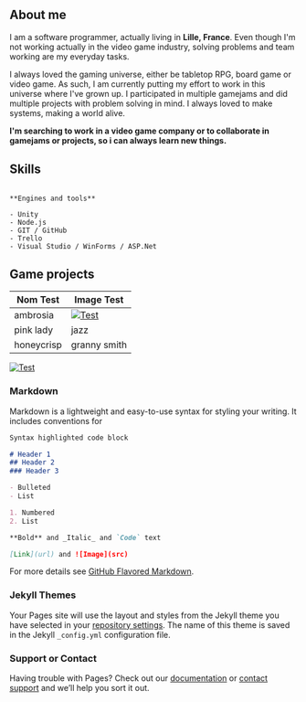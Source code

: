 ## About me

I am a software programmer, actually living in **Lille, France**. Even though I'm not working actually in the video game industry, solving problems and team working are my everyday tasks.

I always loved the gaming universe, either be tabletop RPG, board game or video game. As such, I am currently putting my effort to work in this universe where I've grown up.
I participated in multiple gamejams and did multiple projects with problem solving in mind. I always loved to make systems, making a world alive.

**I'm searching to work in a video game company or to collaborate in gamejams or projects, so i can always learn new things.**

## Skills

```

**Engines and tools**

- Unity
- Node.js
- GIT / GitHub
- Trello
- Visual Studio / WinForms / ASP.Net

```

## Game projects

| Nom Test | Image Test |
|-------|--------|
| ambrosia | [![Test](https://fac.img.pmdstatic.net/fit/http.3A.2F.2Fprd2-bone-image.2Es3-website-eu-west-1.2Eamazonaws.2Ecom.2Ffac.2F2018.2F11.2F20.2Ff940f670-fc2e-497e-afce-919048436b67.2Ejpeg/850x478/quality/90/crop-from/center/focus-point/593%2C405/les-8-cles-d-un-chaton-en-pleine-sante.jpeg)](https://www.reddit.com/r/all/) |
| pink lady | jazz |
| honeycrisp | granny smith |

[![Test](https://fac.img.pmdstatic.net/fit/http.3A.2F.2Fprd2-bone-image.2Es3-website-eu-west-1.2Eamazonaws.2Ecom.2Ffac.2F2018.2F11.2F20.2Ff940f670-fc2e-497e-afce-919048436b67.2Ejpeg/850x478/quality/90/crop-from/center/focus-point/593%2C405/les-8-cles-d-un-chaton-en-pleine-sante.jpeg)](https://www.reddit.com/r/all/)

### Markdown

Markdown is a lightweight and easy-to-use syntax for styling your writing. It includes conventions for

```markdown
Syntax highlighted code block

# Header 1
## Header 2
### Header 3

- Bulleted
- List

1. Numbered
2. List

**Bold** and _Italic_ and `Code` text

[Link](url) and ![Image](src)
```

For more details see [GitHub Flavored Markdown](https://guides.github.com/features/mastering-markdown/).

### Jekyll Themes

Your Pages site will use the layout and styles from the Jekyll theme you have selected in your [repository settings](https://github.com/Deizama/Deizama.github.io/settings/pages). The name of this theme is saved in the Jekyll `_config.yml` configuration file.

### Support or Contact

Having trouble with Pages? Check out our [documentation](https://docs.github.com/categories/github-pages-basics/) or [contact support](https://support.github.com/contact) and we’ll help you sort it out.
